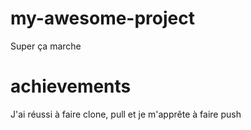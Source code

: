 # my-awesome-project
Super ça marche

# achievements
J'ai réussi à faire clone, pull et je m'apprête à faire push